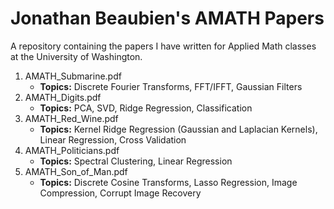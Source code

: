 # Jonathan Beaubien's AMATH Papers
A repository containing the papers I have written for Applied Math classes at the University of Washington.
1. AMATH_Submarine.pdf
    - **Topics:** Discrete Fourier Transforms, FFT/IFFT, Gaussian Filters
2. AMATH_Digits.pdf
    - **Topics:** PCA, SVD, Ridge Regression, Classification
3. AMATH_Red_Wine.pdf
    - **Topics:** Kernel Ridge Regression (Gaussian and Laplacian Kernels), Linear Regression, Cross Validation
4. AMATH_Politicians.pdf
    - **Topics:** Spectral Clustering, Linear Regression
5. AMATH_Son_of_Man.pdf
    - **Topics:** Discrete Cosine Transforms, Lasso Regression, Image Compression, Corrupt Image Recovery
